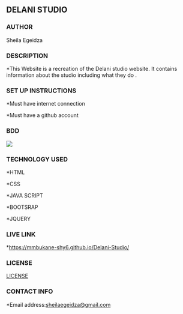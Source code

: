 ## DELANI STUDIO

### AUTHOR
Sheila Egeidza

### DESCRIPTION
*This Website is a recreation of the Delani studio website. It contains information about the studio including what they do .

### SET UP INSTRUCTIONS
*Must have internet connection

*Must have a github account

### BDD
<img src="../images/backgrounds/h_img.jpg"/>

### TECHNOLOGY USED
*HTML

*CSS

*JAVA SCRIPT

*BOOTSRAP

*JQUERY

### LIVE LINK
*https://mmbukane-shy6.github.io/Delani-Studio/

### LICENSE
[LICENSE](/.LICENSE)

### CONTACT INFO

*Email address:sheilaegeidza@gmail.com